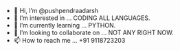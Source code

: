 - 👋 Hi, I’m @pushpendraadarsh
- 👀 I’m interested in ... CODING ALL LANGUAGES.
- 🌱 I’m currently learning ... PYTHON.
- 💞️ I’m looking to collaborate on ... NOT ANY RIGHT NOW.
- 📫 How to reach me ... +91 9118723203

<!---
pushpendraadarsh/pushpendraadarsh is a ✨ special ✨ repository because its `README.md` (this file) appears on your GitHub profile.
You can click the Preview link to take a look at your changes.
--->
